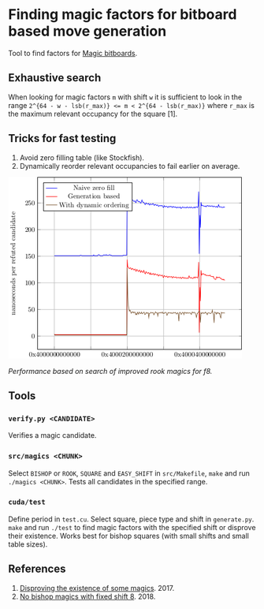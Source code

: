 Finding magic factors for bitboard based move generation
========================================================

Tool to find factors for [Magic bitboards](https://chessprogramming.wikispaces.com/Magic+Bitboards).

Exhaustive search
-----------------

When looking for magic factors `m` with shift `w` it is sufficient to look
in the range `2^{64 - w - lsb(r_max)} <= m < 2^{64 - lsb(r_max)}` where
`r_max` is the maximum relevant occupancy for the square [1].

Tricks for fast testing
-----------------------

1. Avoid zero filling table (like Stockfish).
2. Dynamically reorder relevant occupancies to fail earlier on average.

![Performance comparison](/fig-benchmark-rf8.png)

*Performance based on search of improved rook magics for f8.*

Tools
-----

### `verify.py <CANDIDATE>`

Verifies a magic candidate.

### `src/magics <CHUNK>`

Select `BISHOP` or `ROOK`, `SQUARE` and `EASY_SHIFT` in `src/Makefile`,
`make` and run `./magics <CHUNK>`. Tests all candidates in the specified range.

### `cuda/test`

Define period in `test.cu`. Select square, piece type and shift in
`generate.py`. `make` and run `./test` to find magic factors with the specified
shift or disprove their existence. Works best for bishop squares (with small
shifts and small table sizes).

References
----------

1. [Disproving the existence of some magics](http://www.talkchess.com/forum/viewtopic.php?t=65187). 2017.
2. [No bishop magics with fixed shift 8](http://www.talkchess.com/forum/viewtopic.php?t=67051). 2018.
